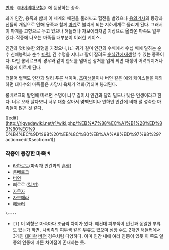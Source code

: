 [만화](%EB%A7%8C%ED%99%94.md) 《[타이의대모험](%ED%83%80%EC%9D%B4%EC%9D%98%20%EB%8C%80%EB%AA%A8%ED%97%98.md)》에 등장하는
종족.

과거 인간, 용족과 함께 이 세계의 패권을 둘러싸고 혈전을 벌였으나 [용의기사](%EC%9A%A9%EC%9D%98%20%EA%B8%B0%EC%82%AC.md)의 등장과 신들의 개입으로 인해 용족과 함께
[마계](%EB%A7%88%EA%B3%84.md)로 불리게 되는 지하세계로 몰리게 된다. 그래서 이 마계를 고향으로 두고 있으나
해들러나 자보에라처럼 지상으로 올라온 마족도 일부 있다. 작중에 나오는 마족들 대부분이 이러한 케이스.

인간과 엇비슷한 외형을 가졌으나,`[1]` 귀가 길며 인간의 수배에서 수십 배에 달하는 순수 신체능력과 순수
[마력](%EB%A7%88%EB%A0%A5.md), 긴 수명을 지니고 팔이 잘려도 [순식간에재생](%EC%B4%88%EC%9E%AC%EC%83%9D%EB%8A%A5%EB%A0%A5.md)할 수 있는 종족이다. 다만 롱베르크의
경우와 같이 한도를 넘어선 상처를 입게 되면 재생이 어려워지거나 죽음에 이르게 된다.

더불어 혈액도 인간과 달리 푸른 색이며, [초마생물](%EC%B4%88%EB%A7%88%EC%83%9D%EB%AC%BC.md)이나 버언
같은 예외 케이스들을 제외하면 대다수의 마족들은 사망시 육체가 액화(?)되며 붕괴된다.

롱베르크의 발언에 따르면 수명이 너무 길어서 인간과 달리 밀도나 낮은 인생이라고 한다. 너무 오래 살다보니 너무 대충 살아서 몇백년이나
연하인 인간에 비해 덜 성숙한 마족들이 많은 것 같다.

[[edit](http://rigvedawiki.net/r1/wiki.php/%EB%A7%88%EC%A1%B1%28%ED%83%80%EC%9
D%B4%EC%9D%98%20%EB%8C%80%EB%AA%A8%ED%97%98%29?action=edit&section=1)]

### 작중에 등장한 마족 ¶

  * [라하르트](%EB%9D%BC%ED%95%98%EB%A5%B4%ED%8A%B8.md)(마족과 인간과의 [혼혈](%ED%98%BC%ED%98%88.md))
  * [롱베르크](%EB%A1%B1%EB%B2%A0%EB%A5%B4%ED%81%AC.md)
  * [버언](%EB%B2%84%EC%96%B8.md)
  * 삐로로 ([킬 번](%ED%82%AC%20%EB%B2%88.md))
  * [자무자](%EC%9E%90%EB%AC%B4%EC%9E%90.md)
  * [자보에라](%EC%9E%90%EB%B3%B4%EC%97%90%EB%9D%BC.md)
  * [해들러](%ED%95%B4%EB%93%A4%EB%9F%AC.md)

`\----`

  * `[1]` 이 외형은 마족마다 조금씩 차이가 있다. 예컨대 피부색이 인간과 동일한 부류도 있는가 하면, [나비족](%EB%82%98%EB%B9%84%EC%A1%B1.md)의 피부색 같은 부류도 있으며 [심장](%EC%8B%AC%EC%9E%A5.md) 수도 2개인 [해들러](%ED%95%B4%EB%93%A4%EB%9F%AC.md)에서 3개인 [대마왕](%EB%8C%80%EB%A7%88%EC%99%95.md) [버언](%EB%B2%84%EC%96%B8.md) 경우처럼 다양하다. 아마 인간 내에 여러 인종이 있듯 이 쪽도 일종의 인종에 따른 차이점이 존재하는 듯.

